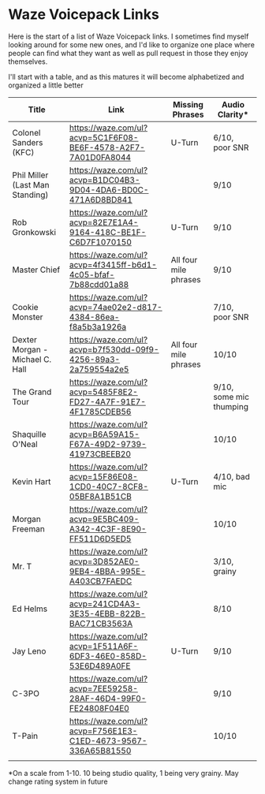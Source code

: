 # Waze Voicepack Links

Here is the start of a list of Waze Voicepack links. I sometimes find myself looking around for some new ones, and I'd like to organize one place where people can find what they want as well as pull request in those they enjoy themselves. 

I'll start with a table, and as this matures it will become alphabetized and organized a little better

| Title       | Link        | Missing Phrases | Audio Clarity* |
| ----------- | ----------- | ----------- | ----------- |
| Colonel Sanders (KFC) | https://waze.com/ul?acvp=5C1F6F08-BE6F-4578-A2F7-7A01D0FA8044 |U-Turn| 6/10, poor SNR |
| Phil Miller (Last Man Standing) | https://waze.com/ul?acvp=B1DC04B3-9D04-4DA6-BD0C-471A6D8BD841| |9/10|
| Rob Gronkowski |https://waze.com/ul?acvp=82E7E1A4-9164-418C-BE1F-C6D7F1070150|U-Turn|9/10|
| Master Chief |https://waze.com/ul?acvp=4f3415ff-b6d1-4c05-bfaf-7b88cdd01a88|All four mile phrases|9/10|
| Cookie Monster |https://waze.com/ul?acvp=74ae02e2-d817-4384-86ea-f8a5b3a1926a||7/10, poor SNR|
| Dexter Morgan - Michael C. Hall |https://waze.com/ul?acvp=b7f530dd-09f9-4256-89a3-2a759554a2e5|All four mile phrases|10/10|
| The Grand Tour |https://waze.com/ul?acvp=5485F8E2-FD27-4A7F-91E7-4F1785CDEB56||9/10, some mic thumping|
| Shaquille O'Neal |https://waze.com/ul?acvp=B6A59A15-F67A-49D2-9739-41973CBEEB20||10/10|
| Kevin Hart |https://waze.com/ul?acvp=15F86E08-1CD0-40C7-8CF8-05BF8A1B51CB|U-Turn|4/10, bad mic|
| Morgan Freeman |https://waze.com/ul?acvp=9E5BC409-A342-4C3F-8E90-FF511D6D5ED5||10/10|
| Mr. T |https://waze.com/ul?acvp=3D852AE0-9EB4-4BBA-995E-A403CB7FAEDC||3/10, grainy|
| Ed Helms |https://waze.com/ul?acvp=241CD4A3-3E35-4EBB-822B-BAC71CB3563A||8/10|
| Jay Leno |https://waze.com/ul?acvp=1F511A6F-6DF3-46E0-858D-53E6D489A0FE|U-Turn|9/10|
| C-3PO |https://waze.com/ul?acvp=7EE59258-28AF-46D4-99F0-FE24808F04E0||9/10|
| T-Pain |https://waze.com/ul?acvp=F756E1E3-C1ED-4673-9567-336A65B81550||10/10|
|||||

*On a scale from 1-10. 10 being studio quality, 1 being very grainy. May change rating system in future
